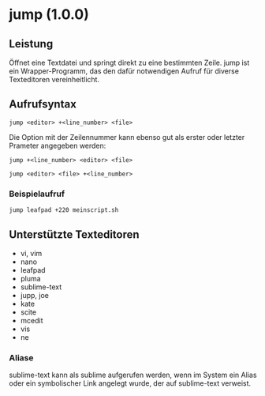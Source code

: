 
# jump (1.0.0)

## Leistung

Öffnet eine Textdatei und springt direkt zu eine bestimmten Zeile. jump ist ein Wrapper-Programm, das den dafür notwendigen Aufruf für diverse Texteditoren vereinheitlicht.

## Aufrufsyntax
`jump <editor> +<line_number> <file>`

Die Option mit der Zeilennummer kann ebenso gut als erster oder letzter Prameter angegeben werden:

`jump +<line_number> <editor> <file>`

`jump <editor> <file> +<line_number>`

### Beispielaufruf

`jump leafpad +220 meinscript.sh`

## Unterstützte Texteditoren
- vi, vim
- nano
- leafpad
- pluma
- sublime-text 
- jupp, joe
- kate
- scite
- mcedit
- vis
- ne

### Aliase

sublime-text kann als sublime aufgerufen werden, wenn im System ein Alias oder ein symbolischer Link angelegt wurde, der auf sublime-text verweist. 

